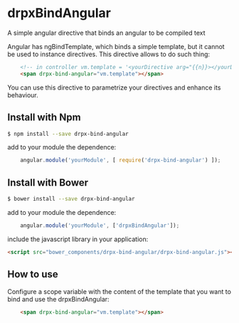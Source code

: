 # drpxBindAngular
A simple angular directive that binds an angular to be compiled text

Angular has ngBindTemplate, which binds a simple template, but it cannot be used to instance directives. This directive allows to do such thing:

```html
    <!-- in controller vm.template = '<yourDirective arg="{{n}}></yourDirective>'; -->
    <span drpx-bind-angular="vm.template"></span>
```

You can use this directive to parametrize your directives and enhance its behaviour.


Install with Npm
----------------

```bash
$ npm install --save drpx-bind-angular
```

add to your module the dependence:

```javascript
    angular.module('yourModule', [ require('drpx-bind-angular') ]);
```


Install with Bower
------------------

```bash
$ bower install --save drpx-bind-angular
```

add to your module the dependence:

```javascript
    angular.module('yourModule', ['drpxBindAngular']);
```

include the javascript library in your application:

```html
<script src="bower_components/drpx-bind-angular/drpx-bind-angular.js"></script>
```



How to use
----------

Configure a scope variable with the content of the template that you want to bind and use the drpxBindAngular:

```html
    <span drpx-bind-angular="vm.template"></span>
```
